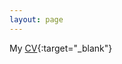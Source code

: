 ```yaml
---
layout: page
---
```


My [CV]({{https://constanzaschibber.github.io}}{{/blob/master/pdfs/ConstanzaSchibber_cv.pdf}}){:target="_blank"}
